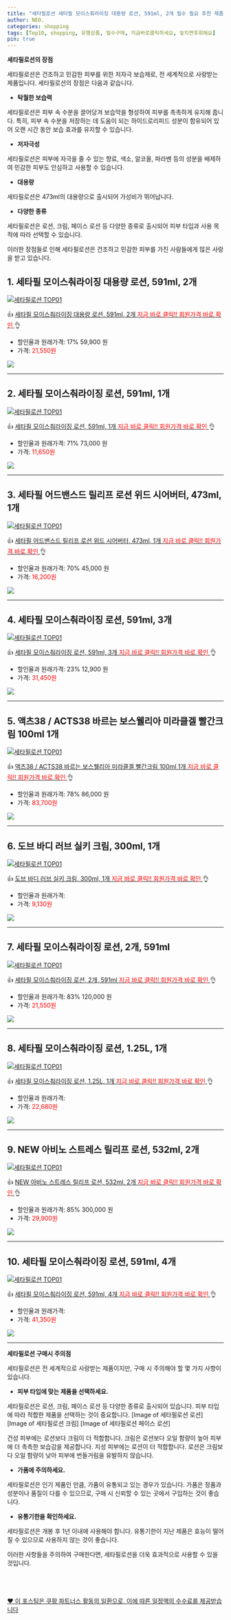 ```yaml
---
title: "세타필로션 세타필 모이스춰라이징 대용량 로션, 591ml, 2개 필수 필요 추천 제품 비교 최저 가격 비교 장점 구매 후기 구매평"
author: NEO.
categories: shopping
tags: [Top10, shopping, 유행상품, 필수구매, 지금바로클릭하세요, 놓치면후회해요]
pin: true
---
```

**세타필로션의 장점**

세타필로션은 건조하고 민감한 피부를 위한 저자극 보습제로, 전 세계적으로 사랑받는 제품입니다. 세타필로션의 장점은 다음과 같습니다.

* **탁월한 보습력**

세타필로션은 피부 속 수분을 끌어당겨 보습막을 형성하여 피부를 촉촉하게 유지해 줍니다. 특히, 피부 속 수분을 저장하는 데 도움이 되는 하이드로리피드 성분이 함유되어 있어 오랜 시간 동안 보습 효과를 유지할 수 있습니다.

* **저자극성**

세타필로션은 피부에 자극을 줄 수 있는 향료, 색소, 알코올, 파라벤 등의 성분을 배제하여 민감한 피부도 안심하고 사용할 수 있습니다.

* **대용량**

세타필로션은 473ml의 대용량으로 출시되어 가성비가 뛰어납니다.

* **다양한 종류**

세타필로션은 로션, 크림, 페이스 로션 등 다양한 종류로 출시되어 피부 타입과 사용 목적에 따라 선택할 수 있습니다.

이러한 장점들로 인해 세타필로션은 건조하고 민감한 피부를 가진 사람들에게 많은 사랑을 받고 있습니다.

   

## 1. 세타필 모이스춰라이징 대용량 로션, 591ml, 2개

[![세타필로션 TOP01](https://thumbnail6.coupangcdn.com/thumbnails/remote/490x490ex/image/retail/images/711593805388429-8681b9cc-5d10-40db-99d4-f490d8eca8b5.jpg)](https://link.coupang.com/re/AFFSDP?lptag=AF3617701&subid=GithubCoopas&pageKey=7164345502&traceid=V0-153&itemId=15015111767&vendorItemId=85072877349)


👍 [세타필 모이스춰라이징 대용량 로션, 591ml, 2개 <font color=red> 지금 바로 클릭!! 회원가격 바로 확인 </font> ](https://link.coupang.com/re/AFFSDP?lptag=AF3617701&subid=GithubCoopas&pageKey=7164345502&traceid=V0-153&itemId=15015111767&vendorItemId=85072877349) 👌 


- 할인율과 원래가격: 17%  59,900   원
- 가격: <span style='color:red'>21,550원</span>

[![](/discount_price.png)](https://link.coupang.com/re/AFFSDP?lptag=AF3617701&subid=GithubCoopas&pageKey=7164345502&traceid=V0-153&itemId=15015111767&vendorItemId=85072877349)

---


   

## 2. 세타필 모이스춰라이징 로션, 591ml, 1개

[![세타필로션 TOP01](https://thumbnail6.coupangcdn.com/thumbnails/remote/490x490ex/image/retail/images/1322644922592436-233ae835-1c61-4ace-bc8d-8950cb6c315f.jpg)](https://link.coupang.com/re/AFFSDP?lptag=AF3617701&subid=GithubCoopas&pageKey=7164345502&traceid=V0-153&itemId=14999324866&vendorItemId=80519514876)


👍 [세타필 모이스춰라이징 로션, 591ml, 1개 <font color=red> 지금 바로 클릭!! 회원가격 바로 확인 </font> ](https://link.coupang.com/re/AFFSDP?lptag=AF3617701&subid=GithubCoopas&pageKey=7164345502&traceid=V0-153&itemId=14999324866&vendorItemId=80519514876) 👌 


- 할인율과 원래가격: 71%  73,000   원
- 가격: <span style='color:red'>11,650원</span>

[![](/discount_price.png)](https://link.coupang.com/re/AFFSDP?lptag=AF3617701&subid=GithubCoopas&pageKey=7164345502&traceid=V0-153&itemId=14999324866&vendorItemId=80519514876)

---


   

## 3. 세타필 어드밴스드 릴리프 로션 위드 시어버터, 473ml, 1개

[![세타필로션 TOP01](https://thumbnail6.coupangcdn.com/thumbnails/remote/490x490ex/image/rs_quotation_api/pfomuxsm/5d672d02c25143ea83678c4b766204f8.png)](https://link.coupang.com/re/AFFSDP?lptag=AF3617701&subid=GithubCoopas&pageKey=7219572604&traceid=V0-153&itemId=18291567945&vendorItemId=85437268910)


👍 [세타필 어드밴스드 릴리프 로션 위드 시어버터, 473ml, 1개 <font color=red> 지금 바로 클릭!! 회원가격 바로 확인 </font> ](https://link.coupang.com/re/AFFSDP?lptag=AF3617701&subid=GithubCoopas&pageKey=7219572604&traceid=V0-153&itemId=18291567945&vendorItemId=85437268910) 👌 


- 할인율과 원래가격: 70%  45,000   원
- 가격: <span style='color:red'>16,200원</span>

[![](/discount_price.png)](https://link.coupang.com/re/AFFSDP?lptag=AF3617701&subid=GithubCoopas&pageKey=7219572604&traceid=V0-153&itemId=18291567945&vendorItemId=85437268910)

---


   

## 4. 세타필 모이스춰라이징 로션, 591ml, 3개

[![세타필로션 TOP01](https://thumbnail10.coupangcdn.com/thumbnails/remote/490x490ex/image/retail/images/711216595735036-8139ff0f-4120-43d8-a05f-820fa0f83a1d.jpg)](https://link.coupang.com/re/AFFSDP?lptag=AF3617701&subid=GithubCoopas&pageKey=7164345502&traceid=V0-153&itemId=17910186641&vendorItemId=85072873775)


👍 [세타필 모이스춰라이징 로션, 591ml, 3개 <font color=red> 지금 바로 클릭!! 회원가격 바로 확인 </font> ](https://link.coupang.com/re/AFFSDP?lptag=AF3617701&subid=GithubCoopas&pageKey=7164345502&traceid=V0-153&itemId=17910186641&vendorItemId=85072873775) 👌 


- 할인율과 원래가격: 23%  12,900   원
- 가격: <span style='color:red'>31,450원</span>

[![](/discount_price.png)](https://link.coupang.com/re/AFFSDP?lptag=AF3617701&subid=GithubCoopas&pageKey=7164345502&traceid=V0-153&itemId=17910186641&vendorItemId=85072873775)

---


   

## 5. 액츠38 / ACTS38 바르는 보스웰리아 미라클겔 빨간크림 100ml 1개

[![세타필로션 TOP01](https://thumbnail9.coupangcdn.com/thumbnails/remote/490x490ex/image/vendor_inventory/0fcd/050968df8306a014bc689e432d3fd84ed73aa3d7f76f10380d43082440c6.png)](https://link.coupang.com/re/AFFSDP?lptag=AF3617701&subid=GithubCoopas&pageKey=7690892754&traceid=V0-153&itemId=20566526173&vendorItemId=87922903355)


👍 [액츠38 / ACTS38 바르는 보스웰리아 미라클겔 빨간크림 100ml 1개 <font color=red> 지금 바로 클릭!! 회원가격 바로 확인 </font> ](https://link.coupang.com/re/AFFSDP?lptag=AF3617701&subid=GithubCoopas&pageKey=7690892754&traceid=V0-153&itemId=20566526173&vendorItemId=87922903355) 👌 


- 할인율과 원래가격: 78%  86,000   원
- 가격: <span style='color:red'>83,700원</span>

[![](/discount_price.png)](https://link.coupang.com/re/AFFSDP?lptag=AF3617701&subid=GithubCoopas&pageKey=7690892754&traceid=V0-153&itemId=20566526173&vendorItemId=87922903355)

---


   

## 6. 도브 바디 러브 실키 크림, 300ml, 1개

[![세타필로션 TOP01](https://thumbnail7.coupangcdn.com/thumbnails/remote/490x490ex/image/retail/images/2023/10/04/18/9/ea583d0e-ae09-4ef9-8f7c-19c01365ec6d.jpg)](https://link.coupang.com/re/AFFSDP?lptag=AF3617701&subid=GithubCoopas&pageKey=6973878034&traceid=V0-153&itemId=19350939950&vendorItemId=87351068732)


👍 [도브 바디 러브 실키 크림, 300ml, 1개 <font color=red> 지금 바로 클릭!! 회원가격 바로 확인 </font> ](https://link.coupang.com/re/AFFSDP?lptag=AF3617701&subid=GithubCoopas&pageKey=6973878034&traceid=V0-153&itemId=19350939950&vendorItemId=87351068732) 👌 


- 할인율과 원래가격: 
- 가격: <span style='color:red'>9,130원</span>

[![](/discount_price.png)](https://link.coupang.com/re/AFFSDP?lptag=AF3617701&subid=GithubCoopas&pageKey=6973878034&traceid=V0-153&itemId=19350939950&vendorItemId=87351068732)

---


   

## 7. 세타필 모이스춰라이징 로션, 2개, 591ml

[![세타필로션 TOP01](https://thumbnail10.coupangcdn.com/thumbnails/remote/490x490ex/image/retail/images/66c11ed6-9977-4d6d-b8c8-5b0315e0ec763808984098455995247.png)](https://link.coupang.com/re/AFFSDP?lptag=AF3617701&subid=GithubCoopas&pageKey=6659186825&traceid=V0-153&itemId=19576324280&vendorItemId=86683966151)


👍 [세타필 모이스춰라이징 로션, 2개, 591ml <font color=red> 지금 바로 클릭!! 회원가격 바로 확인 </font> ](https://link.coupang.com/re/AFFSDP?lptag=AF3617701&subid=GithubCoopas&pageKey=6659186825&traceid=V0-153&itemId=19576324280&vendorItemId=86683966151) 👌 


- 할인율과 원래가격: 83%  120,000   원
- 가격: <span style='color:red'>21,550원</span>

[![](/discount_price.png)](https://link.coupang.com/re/AFFSDP?lptag=AF3617701&subid=GithubCoopas&pageKey=6659186825&traceid=V0-153&itemId=19576324280&vendorItemId=86683966151)

---


   

## 8. 세타필 모이스춰라이징 로션, 1.25L, 1개

[![세타필로션 TOP01](https://thumbnail9.coupangcdn.com/thumbnails/remote/490x490ex/image/retail/images/2022/12/20/10/0/196f8a76-789e-4c72-869e-db746d34bfee.png)](https://link.coupang.com/re/AFFSDP?lptag=AF3617701&subid=GithubCoopas&pageKey=7164345502&traceid=V0-153&itemId=17215242941&vendorItemId=84387112171)


👍 [세타필 모이스춰라이징 로션, 1.25L, 1개 <font color=red> 지금 바로 클릭!! 회원가격 바로 확인 </font> ](https://link.coupang.com/re/AFFSDP?lptag=AF3617701&subid=GithubCoopas&pageKey=7164345502&traceid=V0-153&itemId=17215242941&vendorItemId=84387112171) 👌 


- 할인율과 원래가격: 
- 가격: <span style='color:red'>22,680원</span>

[![](/discount_price.png)](https://link.coupang.com/re/AFFSDP?lptag=AF3617701&subid=GithubCoopas&pageKey=7164345502&traceid=V0-153&itemId=17215242941&vendorItemId=84387112171)

---


   

## 9. NEW 아비노 스트레스 릴리프 로션, 532ml, 2개

[![세타필로션 TOP01](https://thumbnail8.coupangcdn.com/thumbnails/remote/490x490ex/image/vendor_inventory/5ef5/ecc10e25fe16c193f7df41e1b56e1d862c7aadb3f156fcab5d7702085935.jpg)](https://link.coupang.com/re/AFFSDP?lptag=AF3617701&subid=GithubCoopas&pageKey=6885339024&traceid=V0-153&itemId=16513132917&vendorItemId=86622898651)


👍 [NEW 아비노 스트레스 릴리프 로션, 532ml, 2개 <font color=red> 지금 바로 클릭!! 회원가격 바로 확인 </font> ](https://link.coupang.com/re/AFFSDP?lptag=AF3617701&subid=GithubCoopas&pageKey=6885339024&traceid=V0-153&itemId=16513132917&vendorItemId=86622898651) 👌 


- 할인율과 원래가격: 85%  300,000   원
- 가격: <span style='color:red'>29,900원</span>

[![](/discount_price.png)](https://link.coupang.com/re/AFFSDP?lptag=AF3617701&subid=GithubCoopas&pageKey=6885339024&traceid=V0-153&itemId=16513132917&vendorItemId=86622898651)

---


   

## 10. 세타필 모이스춰라이징 로션, 591ml, 4개

[![세타필로션 TOP01](https://thumbnail10.coupangcdn.com/thumbnails/remote/490x490ex/image/retail/images/711306823051935-b24b213c-7376-40de-b814-ed0f8d16b095.jpg)](https://link.coupang.com/re/AFFSDP?lptag=AF3617701&subid=GithubCoopas&pageKey=7164345502&traceid=V0-153&itemId=15015111759&vendorItemId=85072873610)


👍 [세타필 모이스춰라이징 로션, 591ml, 4개 <font color=red> 지금 바로 클릭!! 회원가격 바로 확인 </font> ](https://link.coupang.com/re/AFFSDP?lptag=AF3617701&subid=GithubCoopas&pageKey=7164345502&traceid=V0-153&itemId=15015111759&vendorItemId=85072873610) 👌 


- 할인율과 원래가격: 
- 가격: <span style='color:red'>41,350원</span>

[![](/discount_price.png)](https://link.coupang.com/re/AFFSDP?lptag=AF3617701&subid=GithubCoopas&pageKey=7164345502&traceid=V0-153&itemId=15015111759&vendorItemId=85072873610)

---
**세타필로션 구매시 주의점**

세타필로션은 전 세계적으로 사랑받는 제품이지만, 구매 시 주의해야 할 몇 가지 사항이 있습니다.

* **피부 타입에 맞는 제품을 선택하세요.**

세타필로션은 로션, 크림, 페이스 로션 등 다양한 종류로 출시되어 있습니다. 피부 타입에 따라 적합한 제품을 선택하는 것이 중요합니다. 
[Image of 세타필로션 로션]
[Image of 세타필로션 크림]
[Image of 세타필로션 페이스 로션]

건성 피부에는 로션보다 크림이 더 적합합니다. 크림은 로션보다 오일 함량이 높아 피부에 더 촉촉한 보습감을 제공합니다. 지성 피부에는 로션이 더 적합합니다. 로션은 크림보다 오일 함량이 낮아 피부에 번들거림을 유발하지 않습니다.

* **가품에 주의하세요.**

세타필로션은 인기 제품인 만큼, 가품이 유통되고 있는 경우가 있습니다. 가품은 정품과 성분이나 품질이 다를 수 있으므로, 구매 시 신뢰할 수 있는 곳에서 구입하는 것이 좋습니다.

* **유통기한을 확인하세요.**

세타필로션은 개봉 후 1년 이내에 사용해야 합니다. 유통기한이 지난 제품은 효능이 떨어질 수 있으므로 사용하지 않는 것이 좋습니다.

이러한 사항들을 주의하여 구매한다면, 세타필로션을 더욱 효과적으로 사용할 수 있을 것입니다.<br><br><br><br><br> [ ❤  이 포스팅은 쿠팡 파트너스 활동의 일환으로, 이에 따른 일정액의 수수료를 제공받습니다](https://link.coupang.com/a/bcEFyh)